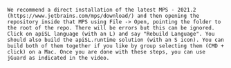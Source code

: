    We recommend a direct installation of the latest MPS - 2021.2 (https://www.jetbrains.com/mps/download/) and then opening the repository inside that MPS using File -> Open, pointing the folder to the root of the repo. There will be errors but this can be ignored. Click on apiSL language (with an L) and say "Rebuild Language". You should also build the apiSL.runtime solution (with an S icon). You can build both of them together if you like by group selecting them (CMD + click) on a Mac. Once you are done with these steps, you can use jGuard as indicated in the video. 
